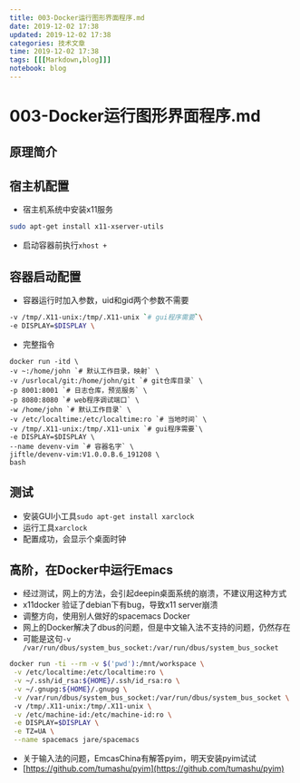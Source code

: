 ```yaml
---
title: 003-Docker运行图形界面程序.md
date: 2019-12-02 17:38
updated: 2019-12-02 17:38
categories: 技术文章
time: 2019-12-02 17:38
tags: [[[Markdown,blog]]]
notebook: blog
---
```


# 003-Docker运行图形界面程序.md

## 原理简介

## 宿主机配置

- 宿主机系统中安装x11服务
```bash
sudo apt-get install x11-xserver-utils
```
- 启动容器前执行`xhost +`

## 容器启动配置

- 容器运行时加入参数，uid和gid两个参数不需要
```bash
-v /tmp/.X11-unix:/tmp/.X11-unix `# gui程序需要`\
-e DISPLAY=$DISPLAY \
```
- 完整指令
```
docker run -itd \
-v ~:/home/john `# 默认工作目录，映射` \
-v /usrlocal/git:/home/john/git `# git仓库目录` \
-p 8001:8001 `# 日志仓库，预览服务` \
-p 8080:8080 `# web程序调试端口` \
-w /home/john `# 默认工作目录` \
-v /etc/localtime:/etc/localtime:ro `# 当地时间` \
-v /tmp/.X11-unix:/tmp/.X11-unix `# gui程序需要`\
-e DISPLAY=$DISPLAY \
--name devenv-vim `# 容器名字` \
jiftle/devenv-vim:V1.0.0.B.6_191208 \
bash
```

## 测试

- 安装GUI小工具`sudo apt-get install xarclock`
- 运行工具`xarclock`
- 配置成功，会显示个桌面时钟

## 高阶，在Docker中运行Emacs

- 经过测试，网上的方法，会引起deepin桌面系统的崩溃，不建议用这种方式
- x11docker 验证了debian下有bug，导致x11 server崩溃
- 调整方向，使用别人做好的spacemacs Docker
- 网上的Docker解决了dbus的问题，但是中文输入法不支持的问题，仍然存在
- 可能是这句`-v /var/run/dbus/system_bus_socket:/var/run/dbus/system_bus_socket `
```bash
docker run -ti --rm -v $('pwd'):/mnt/workspace \
 -v /etc/localtime:/etc/localtime:ro \
 -v ~/.ssh/id_rsa:${HOME}/.ssh/id_rsa:ro \
 -v ~/.gnupg:${HOME}/.gnupg \
 -v /var/run/dbus/system_bus_socket:/var/run/dbus/system_bus_socket \  
 -v /tmp/.X11-unix:/tmp/.X11-unix \
 -v /etc/machine-id:/etc/machine-id:ro \
 -e DISPLAY=$DISPLAY \
 -e TZ=UA \
 --name spacemacs jare/spacemacs
 ```
- 关于输入法的问题，EmcasChina有解答pyim，明天安装pyim试试
- [https://github.com/tumashu/pyim](https://github.com/tumashu/pyim)
